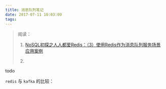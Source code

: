 ```yaml
---
title: 消息队列笔记
date: 2017-07-11 10:03:09
tags:
---
```


> 阅读：
> 
> 1. [NoSQL初探之人人都爱Redis：（3）使用Redis作为消息队列服务场景应用案例](http://www.cnblogs.com/edisonchou/p/3825682.html)
> 
> 2. 
> 

todo

`redis` 与 `kafka` 的比较：
